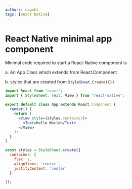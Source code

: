```yaml
---
authors: nagvbt
tags: [React Native]
---
```


# React Native minimal app component

Minimal code required to start a React-Native component is

a. An App Class which extends from React.Component

b. styles that are created from `StyleSheet.Create({})`

```jsx
import React from "react";
import { StyleSheet, Text, View } from "react-native";

export default class App extends React.Component {
  render() {
    return (
      <View style={styles.container}>
        <Text>Hello World</Text>
      </View>
    );
  }
}

const styles = StyleSheet.create({
  container: {
    flex: 1,
    alignItems: 'center',
    justifyContent: 'center'
  }

});
```

